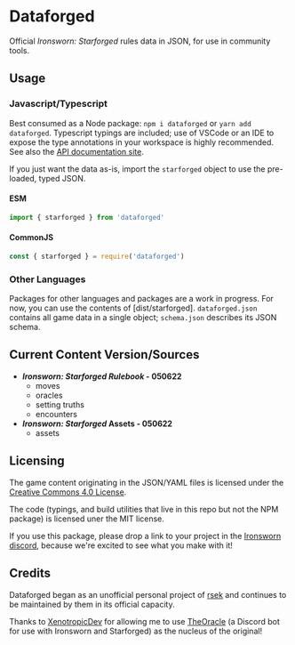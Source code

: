 # Dataforged

Official *Ironsworn: Starforged* rules data in JSON, for use in community tools.

## Usage

### Javascript/Typescript

Best consumed as a Node package: `npm i dataforged` or `yarn add dataforged`. Typescript typings are included; use of VSCode or an IDE to expose the type annotations in your workspace is highly recommended. See also the [API documentation site](https://rsek.github.io/dataforged/).

If you just want the data as-is, import the `starforged` object to use the pre-loaded, typed JSON.

#### ESM

```javascript
import { starforged } from 'dataforged'
```

#### CommonJS

```javascript
const { starforged } = require('dataforged')
```

### Other Languages
Packages for other languages and packages are a work in progress. For now, you can use the contents of [dist/starforged]. `dataforged.json` contains all game data in a single object; `schema.json` describes its JSON schema.


## Current Content Version/Sources

  * ***Ironsworn: Starforged Rulebook* - 050622**
    * moves
    * oracles
    * setting truths
    * encounters
  * ***Ironsworn: Starforged* Assets - 050622**
    * assets

## Licensing

The game content originating in the JSON/YAML files is licensed under the [Creative Commons 4.0 License](https://creativecommons.org/licenses/by/4.0/).

The code (typings, and build utilities that live in this repo but not the NPM package) is licensed uner the MIT license.

If you use this package, please drop a link to your project in the [Ironsworn discord](https://discordapp.com/invite/6QMvmJb), because we're excited to see what you make with it!

## Credits

Dataforged began as an unofficial personal project of [rsek](https://github.com/rsek) and continues to be maintained by them in its official capacity.

Thanks to [XenotropicDev](https://github.com/XenotropicDev) for allowing me to use [TheOracle](https://github.com/XenotropicDev/TheOracle) (a Discord bot for use with Ironsworn and Starforged) as the nucleus of the original!
